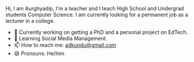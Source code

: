 Hi, I am Aurghyadip, I'm a teacher and I teach High School and Undergrad students Computer Science. I am currently looking for a permanent job as a lecturer in a college.

- 🔭 Currently working on getting a PhD and a personal project on EdTech.
- 🌱 Learning Social Media Management.
- 📫 How to reach me: adkundu@gmail.com
- 😄 Pronouns: He/him
